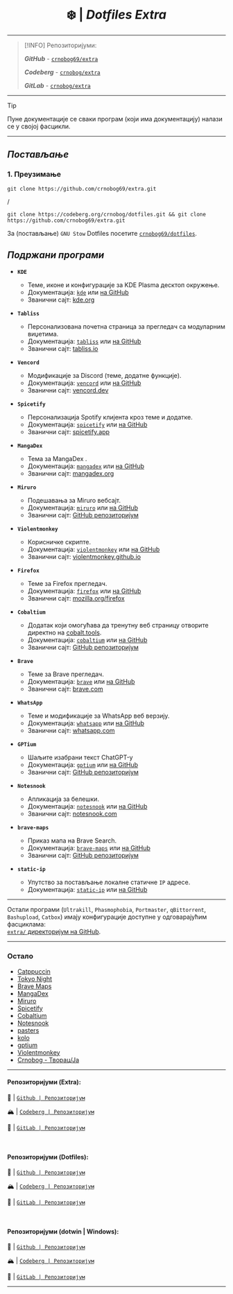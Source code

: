 <div align="center">

# ❄️ | _Dotfiles Extra_

</div>

---

> [!INFO]
> Репозиторијуми:
>
> **_GitHub_** - [`crnobog69/extra`](https://github.com/crnobog69/extra)
>
> **_Codeberg_** - [`crnobog/extra`](https://codeberg.org/crnobog/extra)
>
> **_GitLab_** - [`crnobog/extra`](https://gitlab.com/crnobog/extra)

---

> [!TIP]
> Пуне документације се сваки програм (који има документацију) налази се у својој фасцикли.

---

## _Постављање_

### 1. Преузимање

```
git clone https://github.com/crnobog69/extra.git
```

/

```
git clone https://codeberg.org/crnobog/dotfiles.git && git clone https://github.com/crnobog69/extra.git
```

За (постављање) `GNU Stow` Dotfiles посетите [`crnobog69/dotfiles`](https://github.com/crnobog69/dotfiles).

## _Подржани програми_

- **`KDE`**

  - Теме, иконе и конфигурације за KDE Plasma десктоп окружење.
  - Документација: [`kde`](extra/kde) или [на GitHub](https://github.com/crnobog69/extra/blob/main/kde/README.md)
  - Званични сајт: [kde.org](https://kde.org)

- **`Tabliss`**

  - Персонализована почетна страница за прегледач са модуларним виџетима.
  - Документација: [`tabliss`](extra/tabliss) или [на GitHub](https://github.com/crnobog69/extra/blob/main/tabliss/README.md)
  - Званични сајт: [tabliss.io](https://tabliss.io)

- **`Vencord`**

  - Модификације за Discord (теме, додатне функције).
  - Документација: [`vencord`](extra/vencord) или [на GitHub](https://github.com/crnobog69/extra/blob/main/vencord/README.md)
  - Званични сајт: [vencord.dev](https://vencord.dev)

- **`Spicetify`**

  - Персонализација Spotify клијента кроз теме и додатке.
  - Документација: [`spicetify`](extra/spicetify) или [на GitHub](https://github.com/crnobog69/extra/blob/main/spicetify/README.md)
  - Званични сајт: [spicetify.app](https://spicetify.app)

- **`MangaDex`**

  - Тема за MangaDex .
  - Документација: [`mangadex`](extra/mangadex) или [на GitHub](https://github.com/crnobog69/extra/blob/main/mangadex/README.md)
  - Званични сајт: [mangadex.org](https://mangadex.org)

- **`Miruro`**

  - Подешавања за Miruro вебсајт.
  - Документација: [`miruro`](extra/miruro) или [на GitHub](https://github.com/crnobog69/extra/blob/main/miruro/README.md)
  - Званични сајт: [GitHub репозиторијум](https://github.com/crnobog69/extra/tree/main/miruro)

- **`Violentmonkey`**

  - Корисничке скрипте.
  - Документација: [`violentmonkey`](extra/violentmonkey) или [на GitHub](https://github.com/crnobog69/extra/blob/main/violentmonkey/README.md)
  - Званични сајт: [violentmonkey.github.io](https://violentmonkey.github.io)

- **`Firefox`**

  - Теме за Firefox прегледач.
  - Документација: [`firefox`](extra/firefox) или [на GitHub](https://github.com/crnobog69/extra/blob/main/firefox/README.md)
  - Званични сајт: [mozilla.org/firefox](https://www.mozilla.org/firefox)

- **`Cobaltium`**

  - Додатак који омогућава да тренутну веб страницу отворите директно на [cobalt.tools](https://cobalt.tools).
  - Документација: [`cobaltium`](https://github.com/crnobog69/cobaltium) или [на GitHub](https://github.com/crnobog69/extra/blob/main/cobaltium/README.md)
  - Званични сајт: [GitHub репозиторијум](https://github.com/crnobog69/cobaltium)

- **`Brave`**

  - Теме за Brave прегледач.
  - Документација: [`brave`](extra/brave) или [на GitHub](https://github.com/crnobog69/extra/blob/main/brave/README.md)
  - Званични сајт: [brave.com](https://brave.com)

- **`WhatsApp`**

  - Теме и модификације за WhatsApp веб верзију.
  - Документација: [`whatsapp`](extra/whatsapp) или [на GitHub](https://github.com/crnobog69/extra/blob/main/whatsapp/README.md)
  - Званични сајт: [whatsapp.com](https://www.whatsapp.com)

- **`GPTium`**

  - Шаљите изабрани текст ChatGPT-у
  - Документација: [`gptium`](extra/gptium) или [на GitHub](https://github.com/crnobog69/extra/blob/main/gptium/README.md)
  - Званични сајт: [GitHub репозиторијум](https://github.com/crnobog69/extra/tree/main/gptium)

- **`Notesnook`**

  - Апликација за белешки.
  - Документација: [`notesnook`](extra/notesnook) или [на GitHub](https://github.com/crnobog69/extra/blob/main/notesnook/README.md)
  - Званични сајт: [notesnook.com](https://notesnook.com)

- **`brave-maps`**

  - Приказ мапа на Brave Search.
  - Документација: [`brave-maps`](extra/brave-maps) или [на GitHub](https://github.com/crnobog69/extra/blob/main/brave-maps/README.md)
  - Званични сајт: [GitHub репозиторијум](https://github.com/stignarnia/add-maps-links-brave-search)

- **`static-ip`**
  - Упутство за постављање локалне статичне `IP` адресе.
  - Документација: [`static-ip`](extra/static-ip) или [на GitHub](https://github.com/crnobog69/extra/blob/main/static-ip/README.md)

---

Остали програми (`Ultrakill`, `Phasmophobia`, `Portmaster`, `qBittorrent`, `Bashupload`, `Catbox`) имају конфигурације доступне у одговарајућим фасциклама:  
[`extra/` директоријум на GitHub](https://github.com/crnobog69/extra).

---

### Остало

- [Catppuccin](https://github.com/catppuccin)
- [Tokyo Night](https://github.com/tokyo-night)
- [Brave Maps](https://github.com/stignarnia/add-maps-links-brave-search)
- [MangaDex](https://github.com/crnobog69/mangadex)
- [Miruro](https://github.com/crnobog69/miruro-catppuccin)
- [Spicetify](https://github.com/spicetify/cli)
- [Cobaltium](https://github.com/crnobog69/cobaltium)
- [Notesnook](https://github.com/crnobog69/notesnook)
- [pasters](https://github.com/crnobog69/pasters-terminal)
- [kolo](https://github.com/crnobog69/kolo)
- [gptium](https://github.com/crnobog69/gptium)
- [Violentmonkey](https://github.com/crnobog69/violentmonkey-mocha)
- [Crnobog - Творац/Ја](https://github.com/crnobog69)

---

#### Репозиторијуми (Extra):

🐙 | [`Github | Репозиторијум`](https://github.com/crnobog69/extra)

🏔️ | [`Codeberg | Репозиторијум`](https://codeberg.org/crnobog/extra)

🦊 | [`GitLab | Репозиторијум`](https://gitlab.com/crnobog/extra)

<br>

#### Репозиторијуми (Dotfiles):

🐙 | [`Github | Репозиторијум`](https://github.com/crnobog69/dotfiles)

🏔️ | [`Codeberg | Репозиторијум`](https://codeberg.org/crnobog/dotfiles)

🦊 | [`GitLab | Репозиторијум`](https://gitlab.com/crnobog/dotfiles)

<br>

#### Репозиторијуми (dotwin | Windows):

🐙 | [`Github | Репозиторијум`](https://github.com/crnobog69/dotwin)

🏔️ | [`Codeberg | Репозиторијум`](https://codeberg.org/crnobog/dotwin)

🦊 | [`GitLab | Репозиторијум`](https://gitlab.com/crnobog/dotwin)

---
